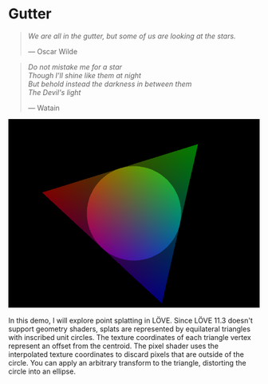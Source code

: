 # Gutter

> *We are all in the gutter, but some of us are looking at the stars.*
>
> &mdash; Oscar Wilde

> *Do not mistake me for a star*  
> *Though I'll shine like them at night*  
> *But behold instead the darkness in between them*  
> *The Devil's light*
>
> &mdash; Watain

![Spinning triangle of death](screenshot-2020-07-02-15-07-32.png)

In this demo, I will explore point splatting in LÖVE. Since LÖVE 11.3 doesn't support geometry shaders, splats are represented by equilateral triangles with inscribed unit circles. The texture coordinates of each triangle vertex represent an offset from the centroid. The pixel shader uses the interpolated texture coordinates to discard pixels that are outside of the circle. You can apply an arbitrary transform to the triangle, distorting the circle into an ellipse.

